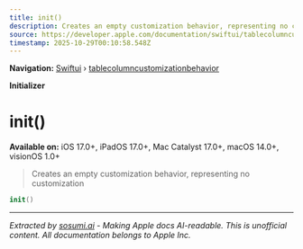 ```yaml
---
title: init()
description: Creates an empty customization behavior, representing no customization
source: https://developer.apple.com/documentation/swiftui/tablecolumncustomizationbehavior/init()
timestamp: 2025-10-29T00:10:58.548Z
---
```


**Navigation:** [Swiftui](/documentation/swiftui) › [tablecolumncustomizationbehavior](/documentation/swiftui/tablecolumncustomizationbehavior)

**Initializer**

# init()

**Available on:** iOS 17.0+, iPadOS 17.0+, Mac Catalyst 17.0+, macOS 14.0+, visionOS 1.0+

> Creates an empty customization behavior, representing no customization

```swift
init()
```

---

*Extracted by [sosumi.ai](https://sosumi.ai) - Making Apple docs AI-readable.*
*This is unofficial content. All documentation belongs to Apple Inc.*
